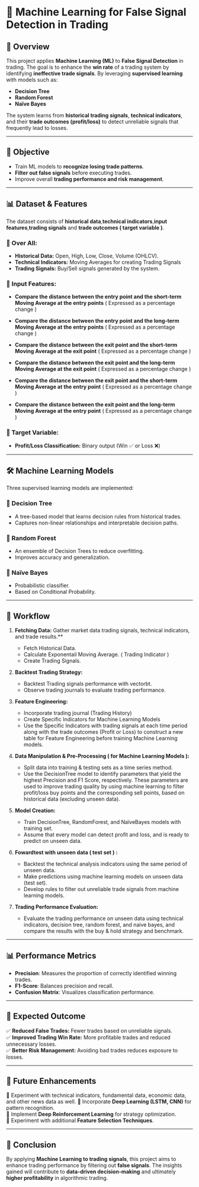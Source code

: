 # 📌 Machine Learning for False Signal Detection in Trading

## 📖 Overview
This project applies **Machine Learning (ML)** to **False Signal Detection** in trading. The goal is to enhance the **win rate** of a trading system by identifying **ineffective trade signals**. By leveraging **supervised learning** with models such as:

- **Decision Tree**
- **Random Forest**
- **Naïve Bayes**

The system learns from **historical trading signals**, **technical indicators**, and their **trade outcomes (profit/loss)** to detect unreliable signals that frequently lead to losses.

---

## 🎯 Objective
- Train ML models to **recognize losing trade patterns**.
- **Filter out false signals** before executing trades.
- Improve overall **trading performance and risk management**.

---

## 📊 Dataset & Features
The dataset consists of **historical data**,**technical indicators**,**input features**,**trading signals** and **trade outcomes ( target variable )**.

### 🔹 Over All:

- **Historical Data:** Open, High, Low, Close, Volume (OHLCV).
- **Technical Indicators:** Moving Averages for creating  Trading Signals
- **Trading Signals:** Buy/Sell signals generated by the system.

### **🧩 Input Features:**

-  **Compare the distance between the entry point and the short-term Moving Average at the entry points** ( Expressed as a percentage change )  

-  **Compare the distance between the entry point and the long-term Moving Average at the entry points** ( Expressed as a percentage change )  

-  **Compare the distance between the exit point and the short-term Moving Average at the exit point** ( Expressed as a percentage change )  

-  **Compare the distance between the exit point and the long-term Moving Average at the exit point** ( Expressed as a percentage change )

-  **Compare the distance between the exit point and the short-term Moving Average at the entry point** ( Expressed as a percentage change )

-  **Compare the distance between the exit point and the long-term Moving Average at the entry point** ( Expressed as a percentage change )
  
     
### **🎯 Target Variable:**
- **Profit/Loss Classification:** Binary output (Win ✅ or Loss ❌)

---

## 🛠️ Machine Learning Models
Three supervised learning models are implemented:

### **🌳 Decision Tree**
- A tree-based model that learns decision rules from historical trades.
- Captures non-linear relationships and interpretable decision paths.

### **🌲 Random Forest**
- An ensemble of Decision Trees to reduce overfitting.
- Improves accuracy and generalization.

### **🧮 Naïve Bayes**
- Probabilistic classifier.
- Based on Conditional Probability.

---

## 🔄 Workflow
1. **Fetching Data:** Gather market data trading signals, technical indicators, and trade results.**
   - Fetch Historical Data.
   - Calculate Exponentail Moving Average. ( Trading Indicator )
   - Create Trading Signals.
2. **Backtest Trading Strategy:**
   - Backtest Trading signals performance with vectorbt.
   - Observe trading journals to evaluate trading performance.
     
3. **Feature Engineering:**
   - Incorporate trading journal (Trading History)
   - Create Specific Indicators for Machine Learning Models
   - Use the Specific Indicators with trading signals at each time period along with the trade outcomes (Profit or Loss) to construct a new table for Feature Engineering before training Machine Learning models.

5. **Data Manipulation & Pre-Processing ( for Machine Learning Models ):**
   - Split data into training & testing sets as a time series method.
   - Use the DecisionTree model to identify parameters that yield the highest Precision and F1 Score, respectively. These parameters are used to improve trading quality by using machine learning to filter profit/loss buy points and the corresponding sell points, based on historical data (excluding unseen data).

6. **Model Creation:**
   - Train DecisionTree, RandomForest, and NaïveBayes models with training set.
   - Assume that every model can detect profit and loss, and is ready to predict on unseen data.
     
7. **Fowardtest with unseen data ( test set ) :**
   - Backtest the technical analysis indicators using the same period of unseen data.
   - Make predictions using machine learning models on unseen data (test set).
   - Develop rules to filter out unreliable trade signals from machine learning models.
     
9. **Trading Performance Evaluation:**
   - Evaluate the trading performance on unseen data using technical indicators, decision tree, random forest, and naive bayes, and compare the results with the buy & hold strategy and benchmark.

---

## 📊 Performance Metrics
- **Precision**: Measures the proportion of correctly identified winning trades.
- **F1-Score**: Balances precision and recall.
- **Confusion Matrix**: Visualizes classification performance.

---

## 📌 Expected Outcome
✅ **Reduced False Trades:** Fewer trades based on unreliable signals.  
✅ **Improved Trading Win Rate:** More profitable trades and reduced unnecessary losses.  
✅ **Better Risk Management:** Avoiding bad trades reduces exposure to losses.  

---

## 🚀 Future Enhancements
🔹 Experiment with technical indicators, fundamental data, economic data, and other news data as well.
🔹 Incorporate **Deep Learning (LSTM, CNN)** for pattern recognition.  
🔹 Implement **Deep Reinforcement Learning** for strategy optimization.  
🔹 Experiment with additional **Feature Selection Techniques**.  

---

## 📜 Conclusion
By applying **Machine Learning to trading signals**, this project aims to enhance trading performance by filtering out **false signals**. The insights gained will contribute to **data-driven decision-making** and ultimately **higher profitability** in algorithmic trading.

